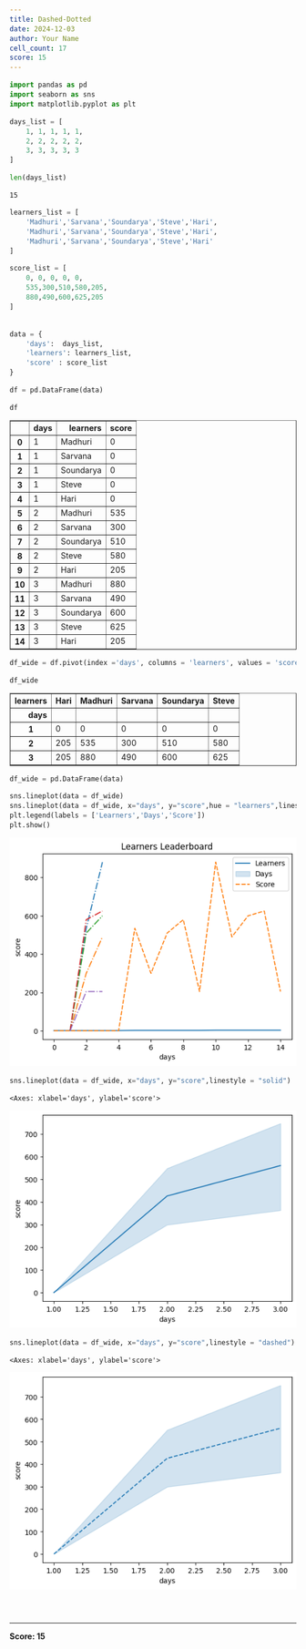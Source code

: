 ```yaml
---
title: Dashed-Dotted
date: 2024-12-03
author: Your Name
cell_count: 17
score: 15
---
```


```python
import pandas as pd
import seaborn as sns
import matplotlib.pyplot as plt
```


```python
days_list = [
    1, 1, 1, 1, 1,
    2, 2, 2, 2, 2,
    3, 3, 3, 3, 3
]
```


```python
len(days_list)
```




    15




```python
learners_list = [
    'Madhuri','Sarvana','Soundarya','Steve','Hari',
    'Madhuri','Sarvana','Soundarya','Steve','Hari',
    'Madhuri','Sarvana','Soundarya','Steve','Hari'
]
```


```python
score_list = [
    0, 0, 0, 0, 0,
    535,300,510,580,205,
    880,490,600,625,205
]
    
```


```python
data = {
    'days':  days_list,
    'learners': learners_list,
    'score' : score_list
}
```


```python
df = pd.DataFrame(data)
```


```python
df
```




<div>
<style scoped>
    .dataframe tbody tr th:only-of-type {
        vertical-align: middle;
    }

    .dataframe tbody tr th {
        vertical-align: top;
    }

    .dataframe thead th {
        text-align: right;
    }
</style>
<table border="1" class="dataframe">
  <thead>
    <tr style="text-align: right;">
      <th></th>
      <th>days</th>
      <th>learners</th>
      <th>score</th>
    </tr>
  </thead>
  <tbody>
    <tr>
      <th>0</th>
      <td>1</td>
      <td>Madhuri</td>
      <td>0</td>
    </tr>
    <tr>
      <th>1</th>
      <td>1</td>
      <td>Sarvana</td>
      <td>0</td>
    </tr>
    <tr>
      <th>2</th>
      <td>1</td>
      <td>Soundarya</td>
      <td>0</td>
    </tr>
    <tr>
      <th>3</th>
      <td>1</td>
      <td>Steve</td>
      <td>0</td>
    </tr>
    <tr>
      <th>4</th>
      <td>1</td>
      <td>Hari</td>
      <td>0</td>
    </tr>
    <tr>
      <th>5</th>
      <td>2</td>
      <td>Madhuri</td>
      <td>535</td>
    </tr>
    <tr>
      <th>6</th>
      <td>2</td>
      <td>Sarvana</td>
      <td>300</td>
    </tr>
    <tr>
      <th>7</th>
      <td>2</td>
      <td>Soundarya</td>
      <td>510</td>
    </tr>
    <tr>
      <th>8</th>
      <td>2</td>
      <td>Steve</td>
      <td>580</td>
    </tr>
    <tr>
      <th>9</th>
      <td>2</td>
      <td>Hari</td>
      <td>205</td>
    </tr>
    <tr>
      <th>10</th>
      <td>3</td>
      <td>Madhuri</td>
      <td>880</td>
    </tr>
    <tr>
      <th>11</th>
      <td>3</td>
      <td>Sarvana</td>
      <td>490</td>
    </tr>
    <tr>
      <th>12</th>
      <td>3</td>
      <td>Soundarya</td>
      <td>600</td>
    </tr>
    <tr>
      <th>13</th>
      <td>3</td>
      <td>Steve</td>
      <td>625</td>
    </tr>
    <tr>
      <th>14</th>
      <td>3</td>
      <td>Hari</td>
      <td>205</td>
    </tr>
  </tbody>
</table>
</div>




```python
df_wide = df.pivot(index ='days', columns = 'learners', values = 'score')
```


```python
df_wide
```




<div>
<style scoped>
    .dataframe tbody tr th:only-of-type {
        vertical-align: middle;
    }

    .dataframe tbody tr th {
        vertical-align: top;
    }

    .dataframe thead th {
        text-align: right;
    }
</style>
<table border="1" class="dataframe">
  <thead>
    <tr style="text-align: right;">
      <th>learners</th>
      <th>Hari</th>
      <th>Madhuri</th>
      <th>Sarvana</th>
      <th>Soundarya</th>
      <th>Steve</th>
    </tr>
    <tr>
      <th>days</th>
      <th></th>
      <th></th>
      <th></th>
      <th></th>
      <th></th>
    </tr>
  </thead>
  <tbody>
    <tr>
      <th>1</th>
      <td>0</td>
      <td>0</td>
      <td>0</td>
      <td>0</td>
      <td>0</td>
    </tr>
    <tr>
      <th>2</th>
      <td>205</td>
      <td>535</td>
      <td>300</td>
      <td>510</td>
      <td>580</td>
    </tr>
    <tr>
      <th>3</th>
      <td>205</td>
      <td>880</td>
      <td>490</td>
      <td>600</td>
      <td>625</td>
    </tr>
  </tbody>
</table>
</div>




```python
df_wide = pd.DataFrame(data)
```


```python
sns.lineplot(data = df_wide)
sns.lineplot(data = df_wide, x="days", y="score",hue = "learners",linestyle = "-.").set(title="Learners Leaderboard")
plt.legend(labels = ['Learners','Days','Score'])
plt.show()
```


    
![png](dashed-dotted_files/dashed-dotted_11_0.png)
    



```python
sns.lineplot(data = df_wide, x="days", y="score",linestyle = "solid")
```




    <Axes: xlabel='days', ylabel='score'>




    
![png](dashed-dotted_files/dashed-dotted_12_1.png)
    



```python
sns.lineplot(data = df_wide, x="days", y="score",linestyle = "dashed")
```




    <Axes: xlabel='days', ylabel='score'>




    
![png](dashed-dotted_files/dashed-dotted_13_1.png)
    



```python

```


```python

```


```python

```


---
**Score: 15**
